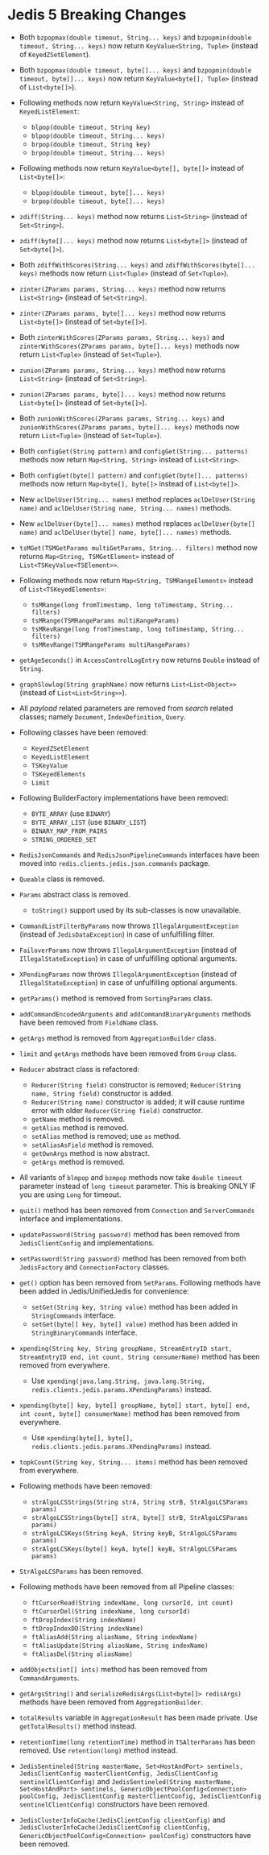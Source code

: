 # Jedis 5 Breaking Changes

- Both `bzpopmax(double timeout, String... keys)` and `bzpopmin(double timeout, String... keys)` now return `KeyValue<String, Tuple>` (instead of `KeyedZSetElement`).

- Both `bzpopmax(double timeout, byte[]... keys)` and `bzpopmin(double timeout, byte[]... keys)` now return `KeyValue<byte[], Tuple>` (instead of `List<byte[]>`).

- Following methods now return `KeyValue<String, String>` instead of `KeyedListElement`:
  - `blpop(double timeout, String key)`
  - `blpop(double timeout, String... keys)`
  - `brpop(double timeout, String key)`
  - `brpop(double timeout, String... keys)`

- Following methods now return `KeyValue<byte[], byte[]>` instead of `List<byte[]>`:
  - `blpop(double timeout, byte[]... keys)`
  - `brpop(double timeout, byte[]... keys)`

- `zdiff(String... keys)` method now returns `List<String>` (instead of `Set<String>`).
- `zdiff(byte[]... keys)` method now returns `List<byte[]>` (instead of `Set<byte[]>`).
- Both `zdiffWithScores(String... keys)` and `zdiffWithScores(byte[]... keys)` methods now return `List<Tuple>` (instead of `Set<Tuple>`).

- `zinter(ZParams params, String... keys)` method now returns `List<String>` (instead of `Set<String>`).
- `zinter(ZParams params, byte[]... keys)` method now returns `List<byte[]>` (instead of `Set<byte[]>`).
- Both `zinterWithScores(ZParams params, String... keys)` and `zinterWithScores(ZParams params, byte[]... keys)` methods now return `List<Tuple>` (instead of `Set<Tuple>`).

- `zunion(ZParams params, String... keys)` method now returns `List<String>` (instead of `Set<String>`).
- `zunion(ZParams params, byte[]... keys)` method now returns `List<byte[]>` (instead of `Set<byte[]>`).
- Both `zunionWithScores(ZParams params, String... keys)` and `zunionWithScores(ZParams params, byte[]... keys)` methods now return `List<Tuple>` (instead of `Set<Tuple>`).

- Both `configGet(String pattern)` and `configGet(String... patterns)` methods now return `Map<String, String>` instead of `List<String>`.
- Both `configGet(byte[] pattern)` and `configGet(byte[]... patterns)` methods now return `Map<byte[], byte[]>` instead of `List<byte[]>`.

- New `aclDelUser(String... names)` method replaces `aclDelUser(String name)` and `aclDelUser(String name, String... names)` methods.
- New `aclDelUser(byte[]... names)` method replaces `aclDelUser(byte[] name)` and `aclDelUser(byte[] name, byte[]... names)` methods.

- `tsMGet(TSMGetParams multiGetParams, String... filters)` method now returns `Map<String, TSMGetElement>` instead of `List<TSKeyValue<TSElement>>`.

- Following methods now return `Map<String, TSMRangeElements>` instead of `List<TSKeyedElements>`:
  - `tsMRange(long fromTimestamp, long toTimestamp, String... filters)`
  - `tsMRange(TSMRangeParams multiRangeParams)`
  - `tsMRevRange(long fromTimestamp, long toTimestamp, String... filters)`
  - `tsMRevRange(TSMRangeParams multiRangeParams)`

- `getAgeSeconds()` in `AccessControlLogEntry` now returns `Double` instead of `String`.

- `graphSlowlog(String graphName)` now returns `List<List<Object>>` (instead of `List<List<String>>`).

- All _payload_ related parameters are removed from _search_ related classes; namely `Document`, `IndexDefinition`, `Query`.

- Following classes have been removed:
  - `KeyedZSetElement`
  - `KeyedListElement`
  - `TSKeyValue`
  - `TSKeyedElements`
  - `Limit`

- Following BuilderFactory implementations have been removed:
  - `BYTE_ARRAY` (use `BINARY`)
  - `BYTE_ARRAY_LIST` (use `BINARY_LIST`)
  - `BINARY_MAP_FROM_PAIRS`
  - `STRING_ORDERED_SET`

- `RedisJsonCommands` and `RedisJsonPipelineCommands` interfaces have been moved into `redis.clients.jedis.json.commands` package.

- `Queable` class is removed.

- `Params` abstract class is removed.
  - `toString()` support used by its sub-classes is now unavailable.

- `CommandListFilterByParams` now throws `IllegalArgumentException` (instead of `JedisDataException`) in case of unfulfilling filter.

- `FailoverParams` now throws `IllegalArgumentException` (instead of `IllegalStateException`) in case of unfulfilling optional arguments.

- `XPendingParams` now throws `IllegalArgumentException` (instead of `IllegalStateException`) in case of unfulfilling optional arguments.

- `getParams()` method is removed from `SortingParams` class.

- `addCommandEncodedArguments` and `addCommandBinaryArguments` methods have been removed from `FieldName` class.

- `getArgs` method is removed from `AggregationBuilder` class.

- `limit` and `getArgs` methods have been removed from `Group` class.

- `Reducer` abstract class is refactored:
  - `Reducer(String field)` constructor is removed; `Reducer(String name, String field)` constructor is added.
  - `Reducer(String name)` constructor is added; it will cause runtime error with older `Reducer(String field)` constructor.
  - `getName` method is removed.
  - `getAlias` method is removed.
  - `setAlias` method is removed; use `as` method.
  - `setAliasAsField` method is removed.
  - `getOwnArgs` method is now abstract.
  - `getArgs` method is removed.

- All variants of `blmpop` and `bzmpop` methods now take `double timeout` parameter instead of `long timeout` parameter.
  This is breaking ONLY IF you are using `Long` for timeout.

<!--- Deprecated in Jedis 4 --->

- `quit()` method has been removed from `Connection` and `ServerCommands` interface and implementations.

- `updatePassword(String password)` method has been removed from `JedisClientConfig` and implementations.

- `setPassword(String password)` method has been removed from both `JedisFactory` and `ConnectionFactory` classes.

- `get()` option has been removed from `SetParams`.  Following methods have been added in Jedis/UnifiedJedis for convenience:
  - `setGet(String key, String value)` method has been added in `StringCommands` interface.
  - `setGet(byte[] key, byte[] value)` method has been added in `StringBinaryCommands` interface.

- `xpending(String key, String groupName, StreamEntryID start, StreamEntryID end, int count, String consumerName)` method has been removed from everywhere.
  - Use `xpending(java.lang.String, java.lang.String, redis.clients.jedis.params.XPendingParams)` instead.

- `xpending(byte[] key, byte[] groupName, byte[] start, byte[] end, int count, byte[] consumerName)` method has been removed from everywhere.
  - Use `xpending(byte[], byte[], redis.clients.jedis.params.XPendingParams)` instead.

- `topkCount(String key, String... items)` method has been removed from everywhere.

- Following methods have been removed:
  - `strAlgoLCSStrings(String strA, String strB, StrAlgoLCSParams params)`
  - `strAlgoLCSStrings(byte[] strA, byte[] strB, StrAlgoLCSParams params)`
  - `strAlgoLCSKeys(String keyA, String keyB, StrAlgoLCSParams params)`
  - `strAlgoLCSKeys(byte[] keyA, byte[] keyB, StrAlgoLCSParams params)`

- `StrAlgoLCSParams` has been removed.

- Following methods have been removed from all Pipeline classes:
  - `ftCursorRead(String indexName, long cursorId, int count)`
  - `ftCursorDel(String indexName, long cursorId)`
  - `ftDropIndex(String indexName)`
  - `ftDropIndexDD(String indexName)`
  - `ftAliasAdd(String aliasName, String indexName)`
  - `ftAliasUpdate(String aliasName, String indexName)`
  - `ftAliasDel(String aliasName)`

- `addObjects(int[] ints)` method has been removed from `CommandArguments`.

- `getArgsString()` and `serializeRedisArgs(List<byte[]> redisArgs)` methods have been removed from `AggregationBuilder`.

- `totalResults` variable in `AggregationResult` has been made private. Use `getTotalResults()` method instead.

- `retentionTime(long retentionTime)` method in `TSAlterParams` has been removed. Use `retention(long)` method instead.

- `JedisSentineled(String masterName, Set<HostAndPort> sentinels, JedisClientConfig masterClientConfig, JedisClientConfig sentinelClientConfig)` and
`JedisSentineled(String masterName, Set<HostAndPort> sentinels, GenericObjectPoolConfig<Connection> poolConfig, JedisClientConfig masterClientConfig, JedisClientConfig sentinelClientConfig)`
constructors have been removed.

- `JedisClusterInfoCache(JedisClientConfig clientConfig)` and `JedisClusterInfoCache(JedisClientConfig clientConfig, GenericObjectPoolConfig<Connection> poolConfig)`
constructors have been removed.
